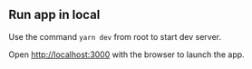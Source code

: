 ## Run app in local
Use the command ```yarn dev``` from root to start dev server.

Open [http://localhost:3000](http://localhost:3000) with the browser to launch the app.